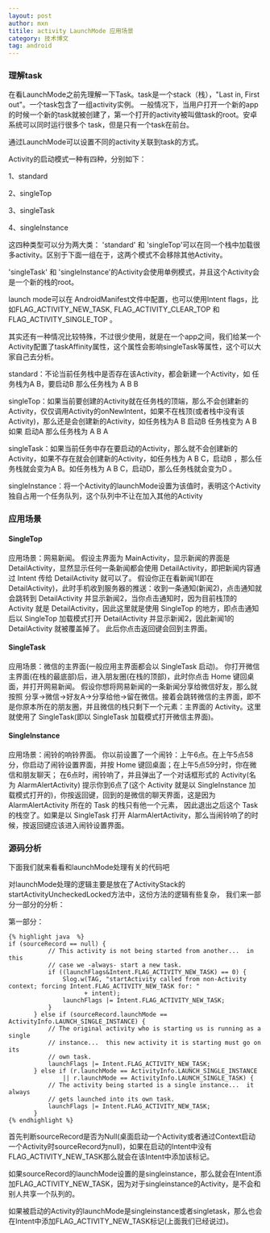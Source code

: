 ```yaml
---
layout: post
author: mxn
titile: activity LaunchMode 应用场景
category: 技术博文
tag: android
---
```


### 理解task

在看LaunchMode之前先理解一下Task。task是一个stack（栈），"Last in, First out"。一个task包含了一组activity实例。
一般情况下，当用户打开一个新的app的时候一个新的task就被创建了，第一个打开的activity被叫做task的root。安卓系统可以同时运行很多个
task，但是只有一个task在前台。

通过LaunchMode可以设置不同的activity关联到task的方式。

Activity的启动模式一种有四种，分别如下：

1、standard

2、singleTop

3、singleTask

4、singleInstance

这四种类型可以分为两大类：
'standard' 和 'singleTop'可以在同一个栈中加载很多activity。区别于下面一组在于，这两个模式不会移除其他Activity。

'singleTask' 和 'singleInstance'的Activity会使用单例模式，并且这个Activity会是一个新的栈的root。

launch mode可以在 AndroidManifest文件中配置，也可以使用Intent flags，比如FLAG_ACTIVITY_NEW_TASK,
FLAG_ACTIVITY_CLEAR_TOP 和 FLAG_ACTIVITY_SINGLE_TOP 。

其实还有一种情况比较特殊，不过很少使用，就是在一个app之间，我们给某一个Activity配置了taskAffinity属性，这个属性会影响singleTask等属性，这个可以大家自己去分析。


standard：不论当前任务栈中是否存在该Activity，都会新建一个Activity，如 任务栈为A B，要启动B 那么任务栈为 A B B

singleTop：如果当前要创建的Activity就在任务栈的顶端，那么不会创建新的Activity，仅仅调用Activity的onNewIntent，如果不在栈顶(或者栈中没有该Activity)，那么还是会创建新的Activity，如任务栈为A B 启动B 任务栈变为 A B 如果 启动A 那么任务栈为 A B A

singleTask：如果当前任务中存在要启动的Activity，那么就不会创建新的Activity，如果不存在就会创建新的Activity，如任务栈为 A B C，启动B
，那么任务栈就会变为A B。如任务栈为 A B C，启动D，那么任务栈就会变为D 。

singleInstance：将一个Activity的launchMode设置为该值时，表明这个Activity独自占用一个任务队列，这个队列中不让在加入其他的Activity


<!-- more -->

### 应用场景

#### SingleTop

应用场景：网易新闻。
假设主界面为 MainActivity，显示新闻的界面是 DetailActivity，显然显示任何一条新闻都会使用 DetailActivity，即把新闻内容通过 Intent 传给 DetailActivity 就可以了。
假设你正在看新闻1(即在 DetailActivity)，此时手机收到服务器的推送：收到一条通知(新闻2)，点击通知就会跳转到 DetailActivity 并显示新闻2，当你点击通知时，因为目前栈顶的 Activity 就是 DetailActivity，因此这里就是使用 SingleTop 的地方，即点击通知后以 SingleTop 加载模式打开 DetailActivity 并显示新闻2，因此新闻1的 DetailActivity 就被覆盖掉了。
此后你点击返回键会回到主界面。

#### SingleTask

应用场景：微信的主界面(一般应用主界面都会以 SingleTask 启动)。
你打开微信主界面(在栈的最底部)后，进入朋友圈(在栈的顶部)，此时你点击 Home 键回桌面，并打开网易新闻。
假设你想将网易新闻的一条新闻分享给微信好友，那么就按照 分享->微信->好友A->分享给他->留在微信。接着会跳转微信的主界面，即不是你原本所在的朋友圈，并且微信的栈只剩下一个元素：主界面的 Activity。这里就使用了 SingleTask(即以 SingleTask 加载模式打开微信主界面)。

#### SingleInstance

应用场景：闹铃的响铃界面。
你以前设置了一个闹铃：上午6点。在上午5点58分，你启动了闹铃设置界面，并按 Home 键回桌面；在上午5点59分时，你在微信和朋友聊天；
在6点时，闹铃响了，并且弹出了一个对话框形式的 Activity(名为 AlarmAlertActivity) 提示你到6点了(这个 Activity 就是以
SingleInstance 加载模式打开的)，你按返回键，回到的是微信的聊天界面，这是因为 AlarmAlertActivity 所在的 Task 的栈只有他一个元素，
因此退出之后这个 Task 的栈空了。如果是以 SingleTask 打开 AlarmAlertActivity，那么当闹铃响了的时候，按返回键应该进入闹铃设置界面。


### 源码分析
下面我们就来看看和launchMode处理有关的代码吧

对launchMode处理的逻辑主要是放在了ActivityStack的startActivityUncheckedLocked方法中，这份方法的逻辑有些复杂，
我们来一部分一部分的分析：

第一部分：

    {% highlight java  %}
    if (sourceRecord == null) {
               // This activity is not being started from another...  in this
               // case we -always- start a new task.
               if ((launchFlags&Intent.FLAG_ACTIVITY_NEW_TASK) == 0) {
                   Slog.w(TAG, "startActivity called from non-Activity context; forcing Intent.FLAG_ACTIVITY_NEW_TASK for: "
                         + intent);
                   launchFlags |= Intent.FLAG_ACTIVITY_NEW_TASK;
               }
           } else if (sourceRecord.launchMode == ActivityInfo.LAUNCH_SINGLE_INSTANCE) {
               // The original activity who is starting us is running as a single
               // instance...  this new activity it is starting must go on its
               // own task.
               launchFlags |= Intent.FLAG_ACTIVITY_NEW_TASK;
           } else if (r.launchMode == ActivityInfo.LAUNCH_SINGLE_INSTANCE
                   || r.launchMode == ActivityInfo.LAUNCH_SINGLE_TASK) {
               // The activity being started is a single instance...  it always
               // gets launched into its own task.
               launchFlags |= Intent.FLAG_ACTIVITY_NEW_TASK;
           }
	{% endhighlight %}

首先判断sourceRecord是否为Null(桌面启动一个Activity或者通过Context启动一个Activity时sourceRecord为null)，如果在启动的Intent中没有FLAG_ACTIVITY_NEW_TASK那么就会在该Intent中添加该标记。

如果sourceRecord的launchMode设置的是singleinstance，那么就会在Intent添加FLAG_ACTIVITY_NEW_TASK，因为对于singleinstance的Activity，是不会和别人共享一个队列的。

如果被启动的Activity的launchMode是singleinstance或者singletask，那么也会在Intent中添加FLAG_ACTIVITY_NEW_TASK标记(上面我们已经说过)。